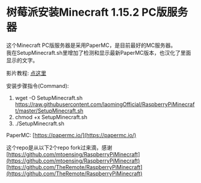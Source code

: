 # 树莓派安装Minecraft 1.15.2 PC版服务器
这个Minecraft PC版服务器是采用PaperMC，是目前最好的MC服务器。  
我在SetupMinecraft.sh里增加了检测和显示最新PaperMC版本，也汉化了里面显示的文字。

影片教程: [点这里](https://youtu.be/SZJCu7h-YQk)

安装步骤指令(Command):  
1) wget -O SetupMinecraft.sh https://raw.githubusercontent.com/laomingOfficial/RaspberryPiMinecraft/master/SetupMinecraft.sh
2) chmod +x SetupMinecraft.sh
3) ./SetupMinecraft.sh

PaperMC: [https://papermc.io/](https://papermc.io/)

这个repo是从以下2个repo fork过来滴，感谢  
[https://github.com/mtoensing/RaspberryPiMinecraft](https://github.com/mtoensing/RaspberryPiMinecraft)  
[https://github.com/TheRemote/RaspberryPiMinecraft](https://github.com/TheRemote/RaspberryPiMinecraft)
